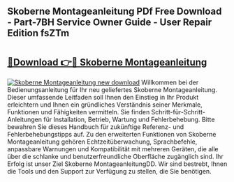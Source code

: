 ## Skoberne Montageanleitung PDf Free Download - Part-7BH Service Owner Guide - User Repair Edition fsZTm

# <h2><a href="http://df7bpof.blite.top/?on=Skoberne+Montageanleitung">🔗Download 👉🔴 Skoberne Montageanleitung</a></h2>

[![Skoberne Montageanleitung new download](https://i.imgur.com/lujVjoI.png)](http://df7bpof.blite.top/?on=Skoberne+Montageanleitung)
Willkommen bei der Bedienungsanleitung für Ihr neu geliefertes Skoberne Montageanleitung. Dieser umfassende Leitfaden soll Ihnen den Einstieg in Ihr Produkt erleichtern und Ihnen ein gründliches Verständnis seiner Merkmale, Funktionen und Fähigkeiten vermitteln. Sie finden Schritt-für-Schritt-Anleitungen für Installation, Betrieb, Wartung und Fehlerbehebung. Bitte bewahren Sie dieses Handbuch für zukünftige Referenz- und Fehlerbehebungstipps auf. Zu den erweiterten Funktionen von Skoberne Montageanleitung gehören Echtzeitüberwachung, Sprachbefehle, anpassbare Warnungen und Kompatibilität mit mehreren Geräten, die alle über die schlanke und benutzerfreundliche Oberfläche zugänglich sind. Ihr Erfolg ist unser Ziel Skoberne MontageanleitungDD. Wir sind bestrebt, Ihnen die Tools und den Support zur Verfügung zu stellen, die Sie benötigen.
